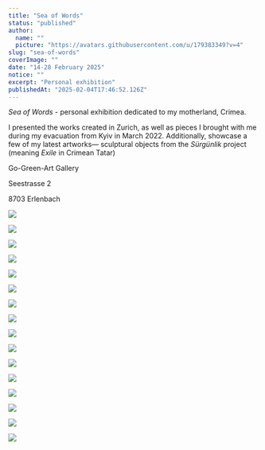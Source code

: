 ```yaml
---
title: "Sea of Words"
status: "published"
author:
  name: ""
  picture: "https://avatars.githubusercontent.com/u/179383349?v=4"
slug: "sea-of-words"
coverImage: ""
date: "14-28 February 2025"
notice: ""
excerpt: "Personal exhibition"
publishedAt: "2025-02-04T17:46:52.126Z"
---
```


*Sea of Words* - personal exhibition dedicated to my motherland, Crimea.

I presented the works created in Zurich, as well as pieces I brought with me during my evacuation from Kyiv in March 2022. Additionally, showcase a few of my latest artworks— sculptural objects from the *Sürgünlik* project (meaning *Exile* in Crimean Tatar)

Go-Green-Art Gallery

Seestrasse 2

8703 Erlenbach

![](/images/slide1-A0Nz.jpg)

![](/images/wall-surgunlik-Q0ND.jpg)

![](/images/img_2062-MxOT.jpg)

![](/images/img_2054-QyND.jpg)

![](/images/img_1444-UwMz.jpg)

![](/images/img_2158-M2Nj.jpg)

![](/images/img_1443-k2MT.jpg)

![](/images/img_2188-YxMz.jpg)

![](/images/img_1445-Q0ND.jpg)

![](/images/img_0891-M5ND.jpg)

![](/images/img_2171-U4ND.jpg)

![](/images/img_2179-U1Nj.jpg)

![](/images/img_2143-g1OT.jpg)

![](/images/img_2141-M1Nz.jpg)

![](/images/img_1448-czMj.jpg)

![](/images/img_2127-QxNz.jpg)